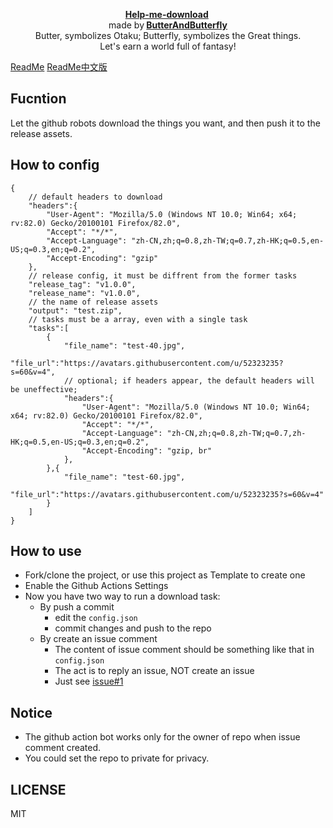 <p align="center">
      <strong>
        <a href="https://github.com/ButterAndButterfly/Help-me-download" target="_blank">Help-me-download</a>&nbsp;
      </strong>
  <br>
      made by<strong>
        <a href="https://github.com/ButterAndButterfly" target="_blank">ButterAndButterfly</a><br>
      </strong>  
        Butter, symbolizes Otaku; Butterfly, symbolizes the Great things. 
        <br/> Let's earn a world full of fantasy!
</p>

[ReadMe](https://github.com/ButterAndButterfly/Help-me-download/blob/master/README.md)  [ReadMe中文版](https://github.com/ButterAndButterfly/Help-me-download/blob/master/README_CN.md)
## Fucntion
Let the github robots download the things you want, and then push it to the release assets.

## How to config
```
{
    // default headers to download
    "headers":{
        "User-Agent": "Mozilla/5.0 (Windows NT 10.0; Win64; x64; rv:82.0) Gecko/20100101 Firefox/82.0",
        "Accept": "*/*",
        "Accept-Language": "zh-CN,zh;q=0.8,zh-TW;q=0.7,zh-HK;q=0.5,en-US;q=0.3,en;q=0.2",
        "Accept-Encoding": "gzip"
    },
    // release config, it must be diffrent from the former tasks
    "release_tag": "v1.0.0",
    "release_name": "v1.0.0",
    // the name of release assets
    "output": "test.zip",
    // tasks must be a array, even with a single task
    "tasks":[
        {
            "file_name": "test-40.jpg",
            "file_url":"https://avatars.githubusercontent.com/u/52323235?s=60&v=4",
            // optional; if headers appear, the default headers will be uneffective;
            "headers":{
                "User-Agent": "Mozilla/5.0 (Windows NT 10.0; Win64; x64; rv:82.0) Gecko/20100101 Firefox/82.0",
                "Accept": "*/*",
                "Accept-Language": "zh-CN,zh;q=0.8,zh-TW;q=0.7,zh-HK;q=0.5,en-US;q=0.3,en;q=0.2",
                "Accept-Encoding": "gzip, br"
            },
        },{
            "file_name": "test-60.jpg",
            "file_url":"https://avatars.githubusercontent.com/u/52323235?s=60&v=4"
        }
    ]
}
```

## How to use
+ Fork/clone the project, or use this project as Template to create one
+ Enable the Github Actions Settings
+ Now you have two way to run a download task:
    + By push a commit
        + edit the `config.json`
        + commit changes and push to the repo
    + By create an issue comment
        + The content of issue comment should be something like that in `config.json`
        + The act is to reply an issue, NOT create an issue
        + Just see [issue#1](https://github.com/ButterAndButterfly/Help-me-download/issues/1)
## Notice
+ The github action bot works only for the owner of repo when issue comment created.
+ You could set the repo to private for privacy.

## LICENSE
MIT 



